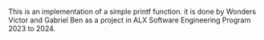 This is an implementation of a simple printf function. it is done by Wonders Victor and Gabriel Ben as a project in ALX Software Engineering Program 2023 to 2024.
